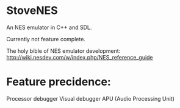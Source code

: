 # StoveNES
An NES emulator in C++ and SDL.

Currently not feature complete.

The holy bible of NES emulator development:
http://wiki.nesdev.com/w/index.php/NES_reference_guide

# Feature precidence:
Processor debugger
Visual debugger
APU (Audio Processing Unit)
